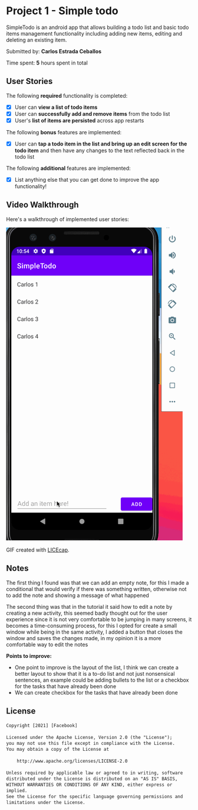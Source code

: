 # Project 1 - Simple todo

SimpleTodo is an android app that allows building a todo list and basic todo items management functionality including adding new items, editing and deleting an existing item.

Submitted by: **Carlos Estrada Ceballos**

Time spent: **5** hours spent in total

## User Stories

The following **required** functionality is completed:

* [x] User can **view a list of todo items**
* [x] User can **successfully add and remove items** from the todo list
* [x] User's **list of items are persisted** across app restarts

The following **bonus** features are implemented:

* [x] User can **tap a todo item in the list and bring up an edit screen for the todo item** and then have any changes to the text reflected back in the todo list

The following **additional** features are implemented:

* [x] List anything else that you can get done to improve the app functionality!

## Video Walkthrough

Here's a walkthrough of implemented user stories:

<img src='walkthrough.gif' title='Video Walkthrough' width='' alt='Video Walkthrough' />

GIF created with [LICEcap](https://www.cockos.com/licecap/).

## Notes

The first thing I found was that we can add an empty note, for this I made a conditional that would verify if there was something written, otherwise not to add the note and showing a message of what happened

The second thing was that in the tutorial it said how to edit a note by creating a new activity, this seemed badly thought out for the user experience since it is not very comfortable to be jumping in many screens, it becomes a time-consuming process, for this I opted for create a small window while being in the same activity, I added a button that closes the window and saves the changes made, in my opinion it is a more comfortable way to edit the notes

**Points to improve:**
- One point to improve is the layout of the list, I think we can create a better layout to show that it is a to-do list and not just nonsensical sentences, an example could be adding bullets to the list or a checkbox for the tasks that have already been done
- We can create checkbox for the tasks that have already been done

## License

    Copyright [2021] [Facebook]

    Licensed under the Apache License, Version 2.0 (the "License");
    you may not use this file except in compliance with the License.
    You may obtain a copy of the License at

        http://www.apache.org/licenses/LICENSE-2.0

    Unless required by applicable law or agreed to in writing, software
    distributed under the License is distributed on an "AS IS" BASIS,
    WITHOUT WARRANTIES OR CONDITIONS OF ANY KIND, either express or implied.
    See the License for the specific language governing permissions and
    limitations under the License.
